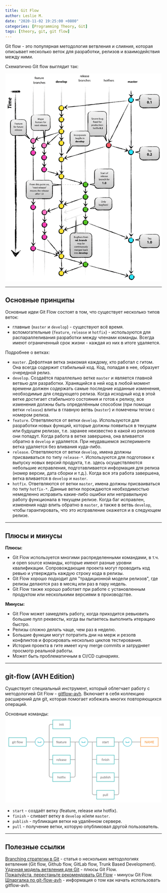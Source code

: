 ```yaml
---
title: Git Flow
author: Leslie M.
date: "2020-11-02 19:25:00 +0800"
categories: [Programming Theory, Git]
tags: [theory, git, git flow]
---
```


Git flow - это популярная методология ветвления и слияния, которая описывает несколько веток для разработки, релизов и взаимодействия между ними.

Схематично Git flow выглядит так:

![git-flow-model](/assets/img/posts/git-flow/git-flow-model.png)

***

## Основные принципы

Основные идеи Git Flow состоят в том, что существует несколько типов веток:
- главные (`master` и `develop`) - существуют всё время.
- вспомогательные (`feature`, `release` и `hotfix`) - используются для распараллеливания разработки между членами команды. Всегда имеют ограниченный срок жизни - каждая из них в итоге удаляется.

Подробнее о ветках:
- `master`. Дефолтная ветка знакомая каждому, кто работал с гитом. Она всегда содержит стабильный код. Код, попадая в нее, образует очередной релиз.
- `develop`. Создаётся параллельно ветке `master` и является главной ветвью для разработки. Хранящийся в ней код в любой момент времени должен содержать самые последние изданные изменения, необходимые для следующего релиза. Когда исходный код в этой ветке достигает стабильного состояния и готов к релизу, все изменения должны быть определённым способом (при помощи ветки `release`) влиты в главную ветвь (`master`) и помечены тегом с номером релиза.
- `feature`. Ответвляются от ветки `develop`. Используются для разработки новых функций, которые должны появиться в текущем или будущем релизах, т.е. заранее неизвестно в какой из релизов они попадут. Когда работа в ветке завершена, она вливается обратно в `develop` и удаляется. При неудавшемся эксперименте ветка  удаляется без вливания куда-либо.
- `release`. Ответвляются от ветки `develop`, имена должны присваиваться по типу `release-*`. Используются для подготовки к выпуску новых версий продукта, т.е. здесь осуществляются небольшие исправления, подготавливается информация для релиза (номер версии, дата сборки и т.д.). Когда вся эта работа завершена, ветка вливается в `develop` и `master`.
- `hotfix`. Ответвляются от ветки `master`, имена должны присваиваться по типу `hotfix-*`. Данные ветки порождаются необходимостью немедленно исправить какие-либо ошибки или неправильную работу функционала в текущем релизе. Когда баг исправлен, изменения надо влить обратно в `master`, а также в ветвь `develop`, чтобы гарантировать, что это исправление окажется и в следующем релизе.

***

## Плюсы и минусы

**Плюсы:**

- Git Flow используется многими распределенными командами, в т.ч. и open source команды, которые имеют разные уровни квалификации. Сопровождающие проекта могут проводить код ревью и утверждать каждую строку кода в релизы.
- Git Flow хорошо подходит для "традиционной модели релизов", где релизы делаются раз в месяц или раз в пару недель.
- Git Flow также хорошо работает при работе с установленным продуктом или несколькими версиями в производстве.

**Минусы:**

- Git Flow может замедлять работу, когда приходится ревьювить большие пулл реквесты, когда вы пытаетесь выполнить итерацию быстро.
- Релизы сложно делать чаще, чем раз в неделю.
- Большие функции могут потратить дни на мерж и резолв конфликтов и форсировать несколько циклов тестирования.
- История проекта в гите имеет кучу merge commits и затрудняет просмотр реальной работы.
- Может быть проблематичным в CI/CD сценариях.

***

## git-flow (AVH Edition)

Существует специальный инструмент, который облегчает работу с методологией Git Flow - [gitflow-avh](https://github.com/petervanderdoes/gitflow-avh "github.com"). Включает в себя коллекцию расширений для git, которая помогает избежать многих повторяющихся операций.

Основные команды:
![git-flow-command](/assets/img/posts/git-flow/git-flow-avh-command.png)

- `start` - создаёт ветку (feature, release или hotfix).
- `finish` - сливает ветку в `develop` и/или `master`.
- `publish` - публикация ветки на удалённом сервере.
- `pull` - получение ветки, которую опубликовал другой пользователь.

***

## Полезные ссылки

[Branching стратегии в Git](https://bool.dev/blog/detail/git-branching-strategies "bool.dev") - статья о нескольких методологиях ветвления (Git flow, Github flow, GitLab flow, Trunk Based Development).  
[Удачная модель ветвления для Git](https://habr.com/ru/post/106912/"habr.com") - плюсы Git Flow.  
[Пожалуйста, перестаньте рекомендовать Git Flow](https://habr.com/ru/company/flant/blog/491320/ "habr.com") - минусы Git Flow.  
[Шпаргалка по git-flow-avh](https://danielkummer.github.io/git-flow-cheatsheet/index.ru_RU.html "danielkummer.github.io") - информация о том как начать использовать gitflow-avh.  
